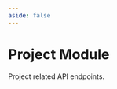 ```yaml
---
aside: false
---
```


# Project Module

Project related API endpoints.

<Module module="project"></Module>
